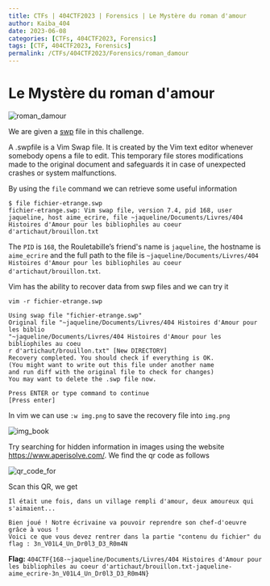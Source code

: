```yaml
---
title: CTFs | 404CTF2023 | Forensics | Le Mystère du roman d'amour
author: Kaiba_404
date: 2023-06-08
categories: [CTFs, 404CTF2023, Forensics]
tags: [CTF, 404CTF2023, Forensics]
permalink: /CTFs/404CTF2023/Forensics/roman_damour
---
```


# Le Mystère du roman d'amour

![roman_damour](https://github.com/CongKhaiNGUYEN/CTF/assets/61443497/6ff6ad5e-ef53-491a-b50e-7fc3ed783d1a)

We are given a [swp](https://github.com/CongKhaiNGUYEN/congkhainguyen.github.io/tree/main/_posts/CTFs/404CTF2023/Forensics/files/fichier-etrange.swp) file in this challenge.

A .swpfile is a Vim Swap file. It is created by the Vim text editor whenever somebody opens a file to edit. This temporary file stores modifications made to the original document and safeguards it in case of unexpected crashes or system malfunctions.

By using the `file` command we can retrieve some useful information

```shell
$ file fichier-etrange.swp 
fichier-etrange.swp: Vim swap file, version 7.4, pid 168, user jaqueline, host aime_ecrire, file ~jaqueline/Documents/Livres/404 Histoires d'Amour pour les bibliophiles au coeur d'artichaut/brouillon.txt
```

The `PID` is `168`, the Rouletabille’s friend's name is `jaqueline`, the hostname is `aime_ecrire` and the full path to the file is `~jaqueline/Documents/Livres/404 Histoires d'Amour pour les bibliophiles au coeur d'artichaut/brouillon.txt`.

Vim has the ability to recover data from swp files and we can try it

```shell
vim -r fichier-etrange.swp

Using swap file "fichier-etrange.swp"
Original file "~jaqueline/Documents/Livres/404 Histoires d'Amour pour les biblio
"~jaqueline/Documents/Livres/404 Histoires d'Amour pour les bibliophiles au coeu
r d'artichaut/brouillon.txt" [New DIRECTORY]
Recovery completed. You should check if everything is OK.
(You might want to write out this file under another name
and run diff with the original file to check for changes)
You may want to delete the .swp file now.

Press ENTER or type command to continue
[Press enter]
```

In vim we can use `:w img.png` to save the recovery file into `img.png`

![img_book](https://github.com/CongKhaiNGUYEN/CTF/assets/61443497/e5f28a6a-b2e3-47b4-bd83-bd3c938ec836)

Try searching for hidden information in images using the website <https://www.aperisolve.com/>. We find the qr code as follows

![qr_code_for](https://github.com/CongKhaiNGUYEN/CTF/assets/61443497/852573ac-e4d3-4008-8b21-40deb0037b9e)

Scan this QR, we get 

```
Il était une fois, dans un village rempli d'amour, deux amoureux qui s'aimaient...

Bien joué ! Notre écrivaine va pouvoir reprendre son chef-d'oeuvre grâce à vous !
Voici ce que vous devez rentrer dans la partie "contenu du fichier" du flag : 3n_V01L4_Un_Dr0l3_D3_R0m4N
```

**Flag:** `404CTF{168-~jaqueline/Documents/Livres/404 Histoires d'Amour pour les bibliophiles au coeur d'artichaut/brouillon.txt-jaqueline-aime_ecrire-3n_V01L4_Un_Dr0l3_D3_R0m4N}`